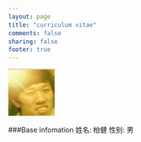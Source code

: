 ```yaml
---
layout: page
title: "curriculum vitae"
comments: false
sharing: false
footer: true
---
```

![baijian](../favicon.png "It is me!")

###Base infomation
姓名:   柏健
性别:   男




